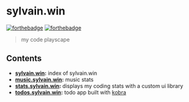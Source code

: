 # sylvain.win
[![forthebadge](https://forthebadge.com/images/badges/made-with-crayons.svg)](https://forthebadge.com)
[![forthebadge](https://forthebadge.com/images/badges/designed-in-ms-paint.svg)](https://forthebadge.com)
> my code playscape

## Contents
- __[sylvain.win](https://sylvain.win):__ index of sylvain.win
- __[music.sylvain.win](https://music.sylvain.win):__ music stats
- __[stats.sylvain.win](https://stats.sylvain.win):__ displays my coding stats with a custom ui library
- __[todos.sylvain.win](https://todos.sylvain.win):__ todo app built with [kobra](https://github.com/johnsylvain/kobra)
